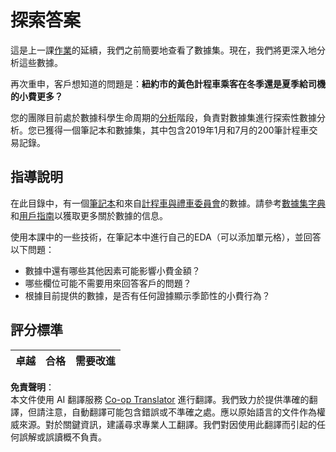 <!--
CO_OP_TRANSLATOR_METADATA:
{
  "original_hash": "fcc7547171f4530f159676dd73ed772e",
  "translation_date": "2025-08-24T13:22:52+00:00",
  "source_file": "4-Data-Science-Lifecycle/15-analyzing/assignment.md",
  "language_code": "tw"
}
-->
# 探索答案

這是上一課[作業](../14-Introduction/assignment.md)的延續，我們之前簡要地查看了數據集。現在，我們將更深入地分析這些數據。

再次重申，客戶想知道的問題是：**紐約市的黃色計程車乘客在冬季還是夏季給司機的小費更多？**

您的團隊目前處於數據科學生命周期的[分析](README.md)階段，負責對數據集進行探索性數據分析。您已獲得一個筆記本和數據集，其中包含2019年1月和7月的200筆計程車交易記錄。

## 指導說明

在此目錄中，有一個[筆記本](../../../../4-Data-Science-Lifecycle/15-analyzing/assignment.ipynb)和來自[計程車與禮車委員會](https://docs.microsoft.com/en-us/azure/open-datasets/dataset-taxi-yellow?tabs=azureml-opendatasets)的數據。請參考[數據集字典](https://www1.nyc.gov/assets/tlc/downloads/pdf/data_dictionary_trip_records_yellow.pdf)和[用戶指南](https://www1.nyc.gov/assets/tlc/downloads/pdf/trip_record_user_guide.pdf)以獲取更多關於數據的信息。

使用本課中的一些技術，在筆記本中進行自己的EDA（可以添加單元格），並回答以下問題：

- 數據中還有哪些其他因素可能影響小費金額？
- 哪些欄位可能不需要用來回答客戶的問題？
- 根據目前提供的數據，是否有任何證據顯示季節性的小費行為？

## 評分標準

卓越 | 合格 | 需要改進
--- | --- | --- |

**免責聲明**：  
本文件使用 AI 翻譯服務 [Co-op Translator](https://github.com/Azure/co-op-translator) 進行翻譯。我們致力於提供準確的翻譯，但請注意，自動翻譯可能包含錯誤或不準確之處。應以原始語言的文件作為權威來源。對於關鍵資訊，建議尋求專業人工翻譯。我們對因使用此翻譯而引起的任何誤解或誤讀概不負責。